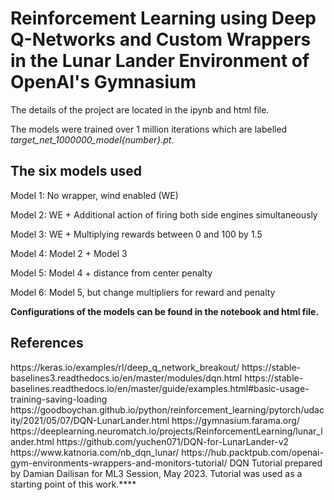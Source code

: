 <h1>Reinforcement Learning using Deep Q-Networks and Custom Wrappers in the Lunar Lander Environment of OpenAI's Gymnasium</h1>

The details of the project are located in the ipynb and html file. 

The models were trained over 1 million iterations which are labelled <i>target_net_1000000_model{number}.pt</i>.

<h2>The six models used</h2>

Model 1: No wrapper, wind enabled (WE)

Model 2: WE + Additional action of firing both side engines simultaneously

Model 3: WE + Multiplying rewards between 0 and 100 by 1.5

Model 4: Model 2 + Model 3

Model 5: Model 4 + distance from center penalty

Model 6: Model 5, but change multipliers for reward and penalty

<b>Configurations of the models can be found in the notebook and html file.</b>

<h2>References</h2>
https://keras.io/examples/rl/deep_q_network_breakout/
https://stable-baselines3.readthedocs.io/en/master/modules/dqn.html
https://stable-baselines.readthedocs.io/en/master/guide/examples.html#basic-usage-training-saving-loading
https://goodboychan.github.io/python/reinforcement_learning/pytorch/udacity/2021/05/07/DQN-LunarLander.html
https://gymnasium.farama.org/
https://deeplearning.neuromatch.io/projects/ReinforcementLearning/lunar_lander.html
https://github.com/yuchen071/DQN-for-LunarLander-v2
https://www.katnoria.com/nb_dqn_lunar/
https://hub.packtpub.com/openai-gym-environments-wrappers-and-monitors-tutorial/
DQN Tutorial prepared by Damian Dailisan for ML3 Session, May 2023. Tutorial was used as a starting point of this work.****
